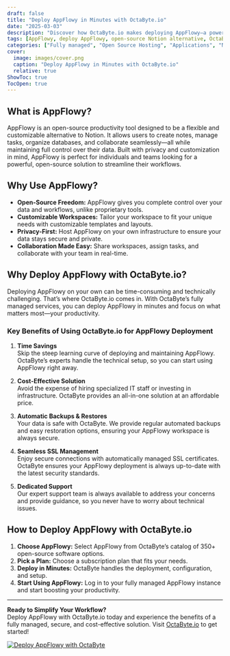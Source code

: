 ```yaml
---
draft: false
title: "Deploy AppFlowy in Minutes with OctaByte.io"
date: "2025-03-03"
description: "Discover how OctaByte.io makes deploying AppFlowy—a powerful open-source alternative to Notion—effortless. Save time, reduce costs, and enjoy fully managed services with automatic backups, SSL management, and expert support."
tags: [AppFlowy, deploy AppFlowy, open-source Notion alternative, OctaByte, managed open-source software, AppFlowy deployment, time-saving software solutions, cost-effective software hosting, automatic backups, SSL management, open-source software support]
categories: ["Fully managed", "Open Source Hosting", "Applications", "Note Taking", "Project Management", "AppFlowy"]
cover:
  image: images/cover.png
  caption: "Deploy AppFlowy in Minutes with OctaByte.io"
  relative: true
ShowToc: true
TocOpen: true
---
```



## What is AppFlowy?

AppFlowy is an open-source productivity tool designed to be a flexible and customizable alternative to Notion. It allows users to create notes, manage tasks, organize databases, and collaborate seamlessly—all while maintaining full control over their data. Built with privacy and customization in mind, AppFlowy is perfect for individuals and teams looking for a powerful, open-source solution to streamline their workflows.

## Why Use AppFlowy?

- **Open-Source Freedom:** AppFlowy gives you complete control over your data and workflows, unlike proprietary tools.
- **Customizable Workspaces:** Tailor your workspace to fit your unique needs with customizable templates and layouts.
- **Privacy-First:** Host AppFlowy on your own infrastructure to ensure your data stays secure and private.
- **Collaboration Made Easy:** Share workspaces, assign tasks, and collaborate with your team in real-time.

## Why Deploy AppFlowy with OctaByte.io?

Deploying AppFlowy on your own can be time-consuming and technically challenging. That’s where OctaByte.io comes in. With OctaByte’s fully managed services, you can deploy AppFlowy in minutes and focus on what matters most—your productivity.

### Key Benefits of Using OctaByte.io for AppFlowy Deployment

1. **Time Savings**  
   Skip the steep learning curve of deploying and maintaining AppFlowy. OctaByte’s experts handle the technical setup, so you can start using AppFlowy right away.

2. **Cost-Effective Solution**  
   Avoid the expense of hiring specialized IT staff or investing in infrastructure. OctaByte provides an all-in-one solution at an affordable price.

3. **Automatic Backups & Restores**  
   Your data is safe with OctaByte. We provide regular automated backups and easy restoration options, ensuring your AppFlowy workspace is always secure.

4. **Seamless SSL Management**  
   Enjoy secure connections with automatically managed SSL certificates. OctaByte ensures your AppFlowy deployment is always up-to-date with the latest security standards.

5. **Dedicated Support**  
   Our expert support team is always available to address your concerns and provide guidance, so you never have to worry about technical issues.

## How to Deploy AppFlowy with OctaByte.io

1. **Choose AppFlowy:** Select AppFlowy from OctaByte’s catalog of 350+ open-source software options.
2. **Pick a Plan:** Choose a subscription plan that fits your needs.
3. **Deploy in Minutes:** OctaByte handles the deployment, configuration, and setup.
4. **Start Using AppFlowy:** Log in to your fully managed AppFlowy instance and start boosting your productivity.

---

**Ready to Simplify Your Workflow?**  
Deploy AppFlowy with OctaByte.io today and experience the benefits of a fully managed, secure, and cost-effective solution. Visit [OctaByte.io](https://octabyte.io) to get started!

[![Deploy AppFlowy with OctaByte](/images/deploy-on-octabyte.png)](https://octabyte.io/fully-managed-open-source-services/applications/note-taking/appflowy)